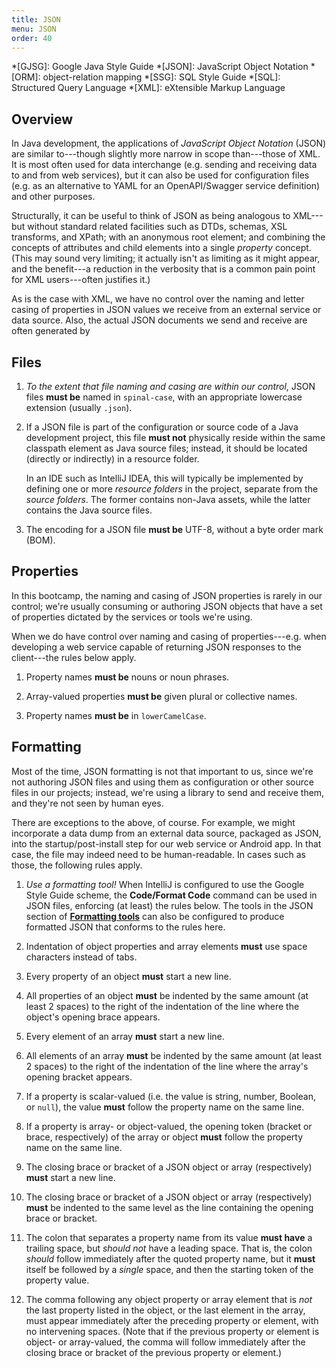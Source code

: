 ```yaml
---
title: JSON
menu: JSON
order: 40
---
```


*[GJSG]: Google Java Style Guide
*[JSON]: JavaScript Object Notation
*[ORM]: object-relation mapping
*[SSG]: SQL Style Guide
*[SQL]: Structured Query Language
*[XML]: eXtensible Markup Language

## Overview

In Java development, the applications of _JavaScript Object Notation_ (JSON) are similar to---though slightly more narrow in scope than---those of XML. It is most often used for data interchange (e.g. sending and receiving data to and from web services), but it can also be used for configuration files (e.g. as an alternative to YAML for an OpenAPI/Swagger service definition) and other purposes.

Structurally, it can be useful to think of JSON as being analogous to XML---but without standard related facilities such as DTDs, schemas, XSL transforms, and XPath; with an anonymous root element; and combining the concepts of attributes and child elements into a single _property_ concept. (This may sound very limiting; it actually isn't as limiting as it might appear, and the benefit---a reduction in the verbosity that is a common pain point for XML users---often justifies it.)

As is the case with XML, we have no control over the naming and letter casing of properties in JSON values we receive from an external service or data source. Also, the actual JSON documents we send and receive are often generated by 

## Files

1. _To the extent that file naming and casing are within our control_, JSON files **must be** named in `spinal-case`, with an appropriate lowercase extension (usually `.json`).

2. If a JSON file is part of the configuration or source code of a Java development project, this file **must not** physically reside within the same classpath element as Java source files; instead, it should be located (directly or indirectly) in a resource folder.

    In an IDE such as IntelliJ IDEA, this will typically be implemented by defining one or more _resource folders_ in the project, separate from the _source folders_. The former contains non-Java assets, while the latter contains the Java source files.

3. The encoding for a JSON file **must be** UTF-8, without a byte order mark (BOM).

## Properties

In this bootcamp, the naming and casing of JSON properties is rarely in our control; we're usually consuming or authoring JSON objects that have a set of properties dictated by the services or tools we're using.

When we do have control over naming and casing of properties---e.g. when developing a web service capable of returning JSON responses to the client---the rules below apply.

1. Property names **must be** nouns or noun phrases.

2. Array-valued properties **must be** given plural or collective names.

3. Property names **must be** in `lowerCamelCase`.

## Formatting

Most of the time, JSON formatting is not that important to us, since we're not authoring JSON files and using them as configuration or other source files in our projects; instead, we're using a library to send and receive them, and they're not seen by human eyes. 

There are exceptions to the above, of course. For example, we might incorporate a data dump from an external data source, packaged as JSON, into the startup/post-install step for our web service or Android app. In that case, the file may indeed need to be human-readable. In cases such as those, the following rules apply. 

1. _Use a formatting tool!_ When IntelliJ is configured to use the Google Style Guide scheme, the **Code/Format Code** command can be used in JSON files, enforcing (at least) the rules below. The tools in the JSON section of [**Formatting tools**](resources.md#formatting-tools) can also be configured to produce formatted JSON that conforms to the rules here.

2. Indentation of object properties and array elements **must** use space characters instead of tabs.

3. Every property of an object **must** start a new line.

4. All properties of an object **must** be indented by the same amount (at least 2 spaces) to the right of the indentation of the line where the object's opening brace appears.

5. Every element of an array **must** start a new line.

6. All elements of an array **must** be indented by the same amount (at least 2 spaces) to the right of the indentation of the line where the array's opening bracket appears.

7. If a property is scalar-valued (i.e. the value is string, number, Boolean, or `null`), the value **must** follow the property name on the same line.

8. If a property is array- or object-valued, the opening token (bracket or brace, respectively) of the array or object **must** follow the property name on the same line.

9. The closing brace or bracket of a JSON object or array (respectively) **must** start a new line.

10. The closing brace or bracket of a JSON object or array (respectively) **must** be indented to the same level as the line containing the opening brace or bracket.  

11. The colon that separates a property name from its value **must have** a trailing space, but _should not_ have a leading space. That is, the colon _should_ follow immediately after the quoted property name, but it **must** itself be followed by a _single_ space, and then the starting token of the property value.

12. The comma following any object property or array element that is _not_ the last property listed in the object, or the last element in the array, must appear immediately after the preceding property or element, with no intervening spaces. (Note that if the previous property or element is object- or array-valued, the comma will follow immediately after the closing brace or bracket of the previous property or element.)

